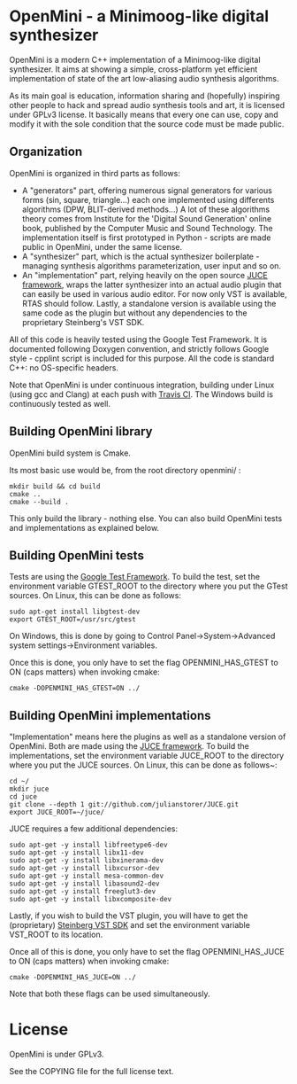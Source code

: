 OpenMini - a Minimoog-like digital synthesizer
==============================================

OpenMini is a modern C++ implementation of a Minimoog-like digital synthesizer.
It aims at showing a simple, cross-platform yet efficient implementation of state of the art low-aliasing audio synthesis algorithms.

As its main goal is education, information sharing and (hopefully) inspiring other people to hack and spread audio synthesis tools and art, it is licensed under GPLv3 license.
It basically means that every one can use, copy and modify it with the sole condition that the source code must be made public.

Organization
------------

OpenMini is organized in third parts as follows:
- A "generators" part, offering numerous signal generators for various forms (sin, square, triangle...) each one implemented using differents algorithms (DPW, BLIT-derived methods...)
A lot of these algorithms theory comes from Institute for the 'Digital Sound Generation' online book, published by the Computer Music and Sound Technology. The implementation itself is first prototyped in Python - scripts are made public in OpenMini, under the same license.
- A "synthesizer" part, which is the actual synthesizer boilerplate - managing synthesis algorithms parameterization, user input and so on.
- An "implementation" part, relying heavily on the open source [JUCE framework](http://www.juce.com/), wraps the latter synthesizer into an actual audio plugin that can easily be used in various audio editor. For now only VST is available, RTAS should follow. Lastly, a standalone version is available using the same code as the plugin but without any dependencies to the proprietary Steinberg's VST SDK.

All of this code is heavily tested using the Google Test Framework.
It is documented following Doxygen convention, and strictly follows Google style - cpplint script is included for this purpose.
All the code is standard C++: no OS-specific headers.

Note that OpenMini is under continuous integration, building under Linux (using gcc and Clang) at each push with [Travis CI](https://travis-ci.org/G4m4/openmini).
The Windows build is continuously tested as well.

Building OpenMini library
-------------------------

OpenMini build system is Cmake.

Its most basic use would be, from the root directory openmini/ :

    mkdir build && cd build
    cmake ..
    cmake --build .

This only build the library - nothing else. You can also build OpenMini tests and implementations as explained below.

Building OpenMini tests
-----------------------

Tests are using the [Google Test Framework](http://code.google.com/p/googletest/).
To build the test, set the environment variable GTEST_ROOT to the directory where you put the GTest sources.
On Linux, this can be done as follows:

    sudo apt-get install libgtest-dev
    export GTEST_ROOT=/usr/src/gtest

On Windows, this is done by going to Control Panel->System->Advanced system settings->Environment variables.

Once this is done, you only have to set the flag OPENMINI_HAS_GTEST to ON (caps matters) when invoking cmake:

    cmake -DOPENMINI_HAS_GTEST=ON ../

Building OpenMini implementations
---------------------------------

"Implementation" means here the plugins as well as a standalone version of OpenMini.
Both are made using the [JUCE framework](https://github.com/julianstorer/JUCE).
To build the implementations, set the environment variable JUCE_ROOT to the directory where you put the JUCE sources.
On Linux, this can be done as follows~:

    cd ~/
    mkdir juce
    cd juce
    git clone --depth 1 git://github.com/julianstorer/JUCE.git
    export JUCE_ROOT=~/juce/

JUCE requires a few additional dependencies:

    sudo apt-get -y install libfreetype6-dev
    sudo apt-get -y install libx11-dev
    sudo apt-get -y install libxinerama-dev
    sudo apt-get -y install libxcursor-dev
    sudo apt-get -y install mesa-common-dev
    sudo apt-get -y install libasound2-dev
    sudo apt-get -y install freeglut3-dev
    sudo apt-get -y install libxcomposite-dev

Lastly, if you wish to build the VST plugin, you will have to get the (proprietary) [Steinberg VST SDK](http://www.steinberg.net/en/company/developer.html) and set the environment variable VST_ROOT to its location.

Once all of this is done, you only have to set the flag OPENMINI_HAS_JUCE to ON (caps matters) when invoking cmake:

    cmake -DOPENMINI_HAS_JUCE=ON ../

Note that both these flags can be used simultaneously.

License
==================================
OpenMini is under GPLv3.

See the COPYING file for the full license text.
